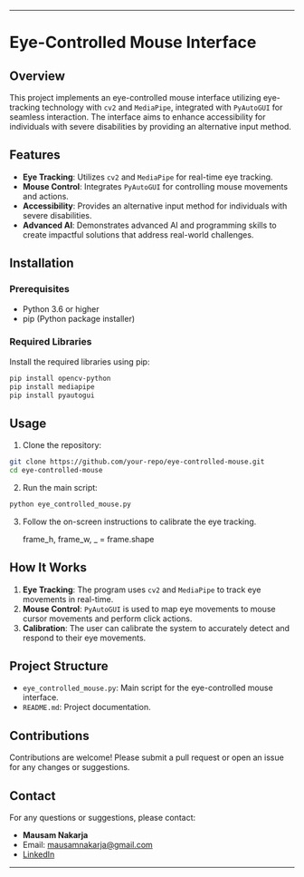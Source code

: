 

---

# Eye-Controlled Mouse Interface

## Overview
This project implements an eye-controlled mouse interface utilizing eye-tracking technology with `cv2` and `MediaPipe`, integrated with `PyAutoGUI` for seamless interaction. The interface aims to enhance accessibility for individuals with severe disabilities by providing an alternative input method.

## Features
- **Eye Tracking**: Utilizes `cv2` and `MediaPipe` for real-time eye tracking.
- **Mouse Control**: Integrates `PyAutoGUI` for controlling mouse movements and actions.
- **Accessibility**: Provides an alternative input method for individuals with severe disabilities.
- **Advanced AI**: Demonstrates advanced AI and programming skills to create impactful solutions that address real-world challenges.

## Installation

### Prerequisites
- Python 3.6 or higher
- pip (Python package installer)

### Required Libraries
Install the required libraries using pip:
```sh
pip install opencv-python
pip install mediapipe
pip install pyautogui
```

## Usage
1. Clone the repository:
```sh
git clone https://github.com/your-repo/eye-controlled-mouse.git
cd eye-controlled-mouse
```

2. Run the main script:
```sh
python eye_controlled_mouse.py
```

3. Follow the on-screen instructions to calibrate the eye tracking.


    frame_h, frame_w, _ = frame.shape

   
## How It Works
1. **Eye Tracking**: The program uses `cv2` and `MediaPipe` to track eye movements in real-time.
2. **Mouse Control**: `PyAutoGUI` is used to map eye movements to mouse cursor movements and perform click actions.
3. **Calibration**: The user can calibrate the system to accurately detect and respond to their eye movements.

## Project Structure
- `eye_controlled_mouse.py`: Main script for the eye-controlled mouse interface.
- `README.md`: Project documentation.

## Contributions
Contributions are welcome! Please submit a pull request or open an issue for any changes or suggestions.

## Contact
For any questions or suggestions, please contact:
- **Mausam Nakarja**
- Email: mausamnakarja@gmail.com
- [LinkedIn](https://www.linkedin.com/in/mausam-nakarja-a91206262/)

---


